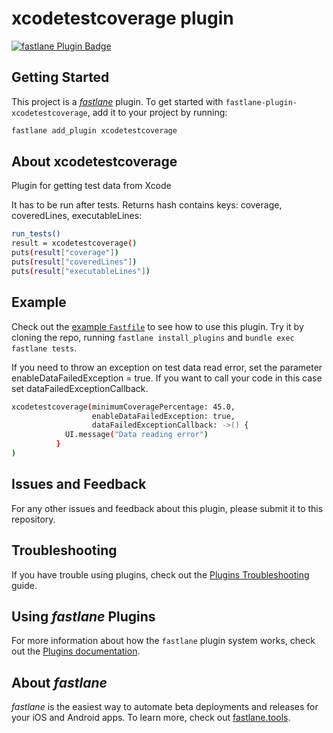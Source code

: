 # xcodetestcoverage plugin

[![fastlane Plugin Badge](https://rawcdn.githack.com/fastlane/fastlane/master/fastlane/assets/plugin-badge.svg)](https://rubygems.org/gems/fastlane-plugin-xcodetestcoverage)

## Getting Started

This project is a [_fastlane_](https://github.com/fastlane/fastlane) plugin. To get started with `fastlane-plugin-xcodetestcoverage`, add it to your project by running:

```bash
fastlane add_plugin xcodetestcoverage
```

## About xcodetestcoverage

Plugin for getting test data from Xcode

It has to be run after tests. 
Returns hash contains keys: coverage, coveredLines, executableLines:

```bash
run_tests()
result = xcodetestcoverage()
puts(result["coverage"])
puts(result["coveredLines"])
puts(result["executableLines"])	
```

## Example

Check out the [example `Fastfile`](fastlane/Fastfile) to see how to use this plugin. Try it by cloning the repo, running `fastlane install_plugins` and `bundle exec fastlane tests`.


If you need to throw an exception on test data read error, set the parameter enableDataFailedException = true. If you want to call your code in this case set dataFailedExceptionCallback.

```bash
xcodetestcoverage(minimumCoveragePercentage: 45.0,
                  enableDataFailedException: true,
                  dataFailedExceptionCallback: ->() { 
			UI.message("Data reading error")
		  }
)
```


## Issues and Feedback

For any other issues and feedback about this plugin, please submit it to this repository.

## Troubleshooting

If you have trouble using plugins, check out the [Plugins Troubleshooting](https://docs.fastlane.tools/plugins/plugins-troubleshooting/) guide.

## Using _fastlane_ Plugins

For more information about how the `fastlane` plugin system works, check out the [Plugins documentation](https://docs.fastlane.tools/plugins/create-plugin/).

## About _fastlane_

_fastlane_ is the easiest way to automate beta deployments and releases for your iOS and Android apps. To learn more, check out [fastlane.tools](https://fastlane.tools).
